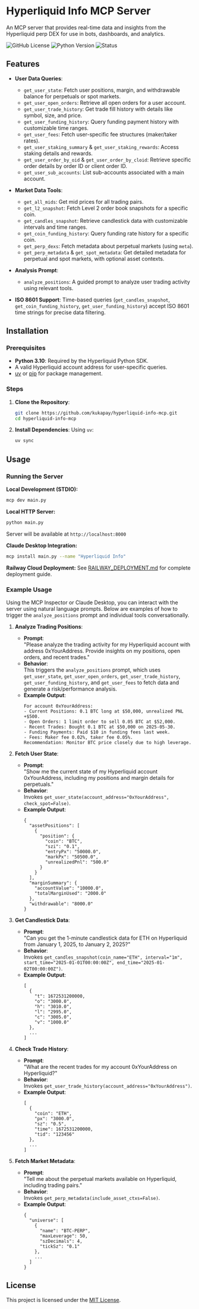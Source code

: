 # Hyperliquid Info MCP Server

An MCP server that provides real-time data and insights from the Hyperliquid perp DEX for use in bots, dashboards, and analytics.

![GitHub License](https://img.shields.io/github/license/kukapay/hyperliquid-info-mcp)
![Python Version](https://img.shields.io/badge/python-3.10+-blue)
![Status](https://img.shields.io/badge/status-active-brightgreen.svg)

## Features

- **User Data Queries**:
  - `get_user_state`: Fetch user positions, margin, and withdrawable balance for perpetuals or spot markets.
  - `get_user_open_orders`: Retrieve all open orders for a user account.
  - `get_user_trade_history`: Get trade fill history with details like symbol, size, and price.
  - `get_user_funding_history`: Query funding payment history with customizable time ranges.
  - `get_user_fees`: Fetch user-specific fee structures (maker/taker rates).
  - `get_user_staking_summary` & `get_user_staking_rewards`: Access staking details and rewards.
  - `get_user_order_by_oid` & `get_user_order_by_cloid`: Retrieve specific order details by order ID or client order ID.
  - `get_user_sub_accounts`: List sub-accounts associated with a main account.

- **Market Data Tools**:
  - `get_all_mids`: Get mid prices for all trading pairs.
  - `get_l2_snapshot`: Fetch Level 2 order book snapshots for a specific coin.
  - `get_candles_snapshot`: Retrieve candlestick data with customizable intervals and time ranges.
  - `get_coin_funding_history`: Query funding rate history for a specific coin.
  - `get_perp_dexs`: Fetch metadata about perpetual markets (using `meta`).
  - `get_perp_metadata` & `get_spot_metadata`: Get detailed metadata for perpetual and spot markets, with optional asset contexts.

- **Analysis Prompt**:
  - `analyze_positions`: A guided prompt to analyze user trading activity using relevant tools.

- **ISO 8601 Support**: Time-based queries (`get_candles_snapshot`, `get_coin_funding_history`, `get_user_funding_history`) accept ISO 8601 time strings for precise data filtering.

## Installation

### Prerequisites
- **Python 3.10**: Required by the Hyperliquid Python SDK.
- A valid Hyperliquid account address for user-specific queries.
- [uv](https://github.com/astral-sh/uv) or [pip](https://pip.pypa.io/en/stable/) for package management.

### Steps
1. **Clone the Repository**:
   ```bash
   git clone https://github.com/kukapay/hyperliquid-info-mcp.git
   cd hyperliquid-info-mcp
   ```

2. **Install Dependencies**:
   Using `uv`:
   ```bash
   uv sync
   ```

## Usage

### Running the Server

**Local Development (STDIO):**
```bash
mcp dev main.py
```

**Local HTTP Server:**
```bash
python main.py
```
Server will be available at `http://localhost:8000`

**Claude Desktop Integration:**
```bash
mcp install main.py --name "Hyperliquid Info"
```

**Railway Cloud Deployment:**
See [RAILWAY_DEPLOYMENT.md](RAILWAY_DEPLOYMENT.md) for complete deployment guide.

### Example Usage

Using the MCP Inspector or Claude Desktop, you can interact with the server using natural language prompts. Below are examples of how to trigger the `analyze_positions` prompt and individual tools conversationally.

1. **Analyze Trading Positions**:
   - **Prompt**:  
     "Please analyze the trading activity for my Hyperliquid account with address 0xYourAddress. Provide insights on my positions, open orders, and recent trades."
   - **Behavior**:  
     This triggers the `analyze_positions` prompt, which uses `get_user_state`, `get_user_open_orders`, `get_user_trade_history`, `get_user_funding_history`, and `get_user_fees` to fetch data and generate a risk/performance analysis.
   - **Example Output**:  
     ```
     For account 0xYourAddress:
     - Current Positions: 0.1 BTC long at $50,000, unrealized PNL +$500.
     - Open Orders: 1 limit order to sell 0.05 BTC at $52,000.
     - Recent Trades: Bought 0.1 BTC at $50,000 on 2025-05-30.
     - Funding Payments: Paid $10 in funding fees last week.
     - Fees: Maker fee 0.02%, taker fee 0.05%.
     Recommendation: Monitor BTC price closely due to high leverage.
     ```

2. **Fetch User State**:
   - **Prompt**:  
     "Show me the current state of my Hyperliquid account 0xYourAddress, including my positions and margin details for perpetuals."
   - **Behavior**:  
     Invokes `get_user_state(account_address="0xYourAddress", check_spot=False)`.
   - **Example Output**:  
     ```
     {
       "assetPositions": [
         {
           "position": {
             "coin": "BTC",
             "szi": "0.1",
             "entryPx": "50000.0",
             "markPx": "50500.0",
             "unrealizedPnl": "500.0"
           }
         }
       ],
       "marginSummary": {
         "accountValue": "10000.0",
         "totalMarginUsed": "2000.0"
       },
       "withdrawable": "8000.0"
     }
     ```

3. **Get Candlestick Data**:
   - **Prompt**:  
     "Can you get the 1-minute candlestick data for ETH on Hyperliquid from January 1, 2025, to January 2, 2025?"
   - **Behavior**:  
     Invokes `get_candles_snapshot(coin_name="ETH", interval="1m", start_time="2025-01-01T00:00:00Z", end_time="2025-01-02T00:00:00Z")`.
   - **Example Output**:  
     ```
     [
       {
         "t": 1672531200000,
         "o": "3000.0",
         "h": "3010.0",
         "l": "2995.0",
         "c": "3005.0",
         "v": "1000.0"
       },
       ...
     ]
     ```

4. **Check Trade History**:
   - **Prompt**:  
     "What are the recent trades for my account 0xYourAddress on Hyperliquid?"
   - **Behavior**:  
     Invokes `get_user_trade_history(account_address="0xYourAddress")`.
   - **Example Output**:  
     ```
     [
       {
         "coin": "ETH",
         "px": "3000.0",
         "sz": "0.5",
         "time": 1672531200000,
         "tid": "123456"
       },
       ...
     ]
     ```

5. **Fetch Market Metadata**:
   - **Prompt**:  
     "Tell me about the perpetual markets available on Hyperliquid, including trading pairs."
   - **Behavior**:  
     Invokes `get_perp_metadata(include_asset_ctxs=False)`.
   - **Example Output**:  
     ```
     {
       "universe": [
         {
           "name": "BTC-PERP",
           "maxLeverage": 50,
           "szDecimals": 4,
           "tickSz": "0.1"
         },
         ...
       ]
     }
     ```


## License
This project is licensed under the [MIT License](LICENSE).

